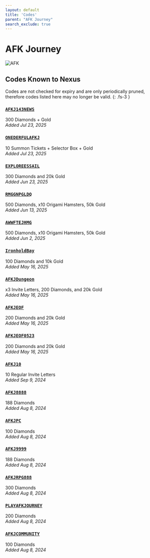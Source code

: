 ```yaml
---
layout: default
title: 'Codes'
parent: "AFK Journey"
search_exclude: true
---
```


# AFK Journey

![AFK](https://cdn.discordapp.com/emojis/1323743261961093183.png)

## Codes Known to Nexus

Codes are not checked for expiry and are only periodically pruned, therefore codes listed here may no longer be valid.
{: .fs-3 }

### [`AFKJ143NEWS`](https://nexus-codes.app/copy/?code=AFKJ143NEWS)

300 Diamonds + Gold<br />*Added Jul 23, 2025*

### [`ONEDERFULAFKJ`](https://nexus-codes.app/copy/?code=ONEDERFULAFKJ)

10 Summon Tickets + Selector Box + Gold<br />*Added Jul 23, 2025*

### [`EXPLOREESSAIL`](https://nexus-codes.app/copy/?code=EXPLOREESSAIL)

300 Diamonds and 20k Gold<br />*Added Jun 23, 2025*

### [`RMGGNPGLDQ`](https://nexus-codes.app/copy/?code=RMGGNPGLDQ)

500 Diamonds, x10 Origami Hamsters, 50k Gold<br />*Added Jun 13, 2025*

### [`AWWFTEJHMG`](https://nexus-codes.app/copy/?code=AWWFTEJHMG)

500 Diamonds, x10 Origami Hamsters, 50k Gold<br />*Added Jun 2, 2025*

### [`IronholdBay`](https://nexus-codes.app/copy/?code=IronholdBay)

100 Diamonds and 10k Gold<br />*Added May 16, 2025*

### [`AFKJDungeon`](https://nexus-codes.app/copy/?code=AFKJDungeon)

x3 Invite Letters, 200 Diamonds, and 20k Gold<br />*Added May 16, 2025*

### [`AFKJEOF`](https://nexus-codes.app/copy/?code=AFKJEOF)

200 Diamonds and 20k Gold<br />*Added May 16, 2025*

### [`AFKJEOF0523`](https://nexus-codes.app/copy/?code=AFKJEOF0523)

200 Diamonds and 20k Gold<br />*Added May 16, 2025*

### [`AFKJ10`](https://nexus-codes.app/copy/?code=AFKJ10)

10 Regular Invite Letters<br />*Added Sep 9, 2024*

### [`AFKJ8888`](https://nexus-codes.app/copy/?code=AFKJ8888)

188 Diamonds<br />*Added Aug 8, 2024*

### [`AFKJPC`](https://nexus-codes.app/copy/?code=AFKJPC)

100 Diamonds<br />*Added Aug 8, 2024*

### [`AFKJ9999`](https://nexus-codes.app/copy/?code=AFKJ9999)

188 Diamonds<br />*Added Aug 8, 2024*

### [`AFKJRPG888`](https://nexus-codes.app/copy/?code=AFKJRPG888)

300 Diamonds<br />*Added Aug 8, 2024*

### [`PLAYAFKJOURNEY`](https://nexus-codes.app/copy/?code=PLAYAFKJOURNEY)

200 Diamonds<br />*Added Aug 8, 2024*

### [`AFKJCOMMUNITY`](https://nexus-codes.app/copy/?code=AFKJCOMMUNITY)

100 Diamonds<br />*Added Aug 8, 2024*